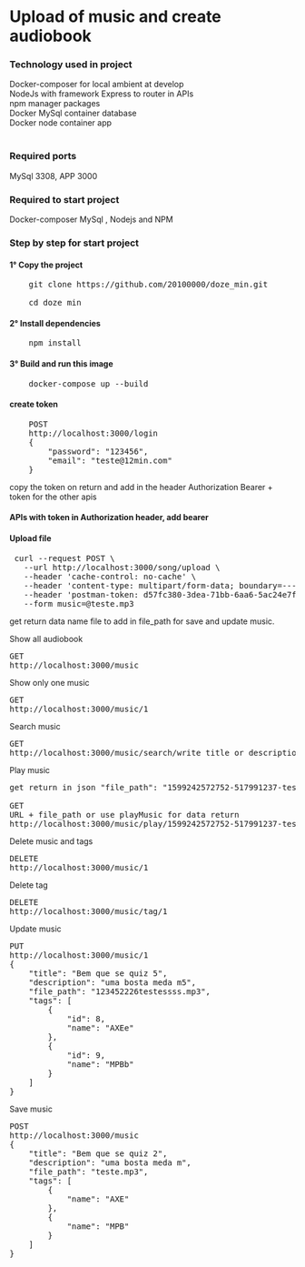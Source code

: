 <h1>Upload of music and create audiobook</h1>

<h3>Technology used in project</h3>
Docker-composer for local ambient at develop  <br/>
NodeJs with framework Express to router in APIs<br/>
npm manager packages</br>
Docker MySql container database </br>
Docker node container app </br>
<br/>
<h3>Required ports</h3>
MySql 3308, APP 3000
<h3>Required to start  project</h3>
Docker-composer MySql , Nodejs and NPM

<h3>Step by step for start project
<h4>1° Copy the project</h4> 
<pre>
    git clone https://github.com/20100000/doze_min.git<br/>
    cd doze_min
</pre>
<h4>2° Install dependencies</h4>  
<pre>
    npm install
</pre>
<h4>3° Build and run this image</h4>
<pre>
    docker-compose up --build
</pre>
<h4>create token</h4>
<pre>
    POST
    http://localhost:3000/login
    {
        "password": "123456",
        "email": "teste@12min.com"
    }
</pre>
copy the token on return and add in the header Authorization Bearer + token for the other apis
<br>
<h4> APIs with token in Authorization header, add bearer</h4>
<h4>Upload file </h4>
<pre>
 curl --request POST \
   --url http://localhost:3000/song/upload \
   --header 'cache-control: no-cache' \
   --header 'content-type: multipart/form-data; boundary=----WebKitFormBoundary7MA4YWxkTrZu0gW' \
   --header 'postman-token: d57fc380-3dea-71bb-6aa6-5ac24e7f9ee8' \
   --form music=@teste.mp3
</pre>
get return data name file to add in file_path for save and update music.

Show all audiobook 
<pre>
GET
http://localhost:3000/music
</pre>
Show only one music
<pre>
GET
http://localhost:3000/music/1
</pre>

Search music
<pre>
GET
http://localhost:3000/music/search/write_title_or_description
</pre>

Play music
<pre>
get return in json "file_path": "1599242572752-517991237-teste.mp3",

GET
URL + file_path or use playMusic for data return
http://localhost:3000/music/play/1599242572752-517991237-teste.mp3
</pre>

Delete music and tags
<pre>
DELETE
http://localhost:3000/music/1
</pre>

Delete tag
<pre>
DELETE
http://localhost:3000/music/tag/1
</pre>

Update music
<pre>
PUT
http://localhost:3000/music/1
{
	"title": "Bem que se quiz 5",
	"description": "uma bosta meda m5",
	"file_path": "123452226testessss.mp3",
	"tags": [
		{
			"id": 8,
			"name": "AXEe"
		},
		{
			"id": 9,
			"name": "MPBb"
		}
	]
}
</pre>

Save music
<pre>
POST
http://localhost:3000/music
{
	"title": "Bem que se quiz 2",
	"description": "uma bosta meda m",
	"file_path": "teste.mp3",
	"tags": [
		{
			"name": "AXE"
		},
		{
			"name": "MPB"
		}
	]
}
</pre>


